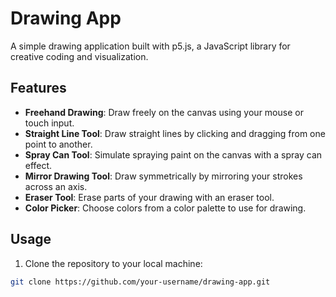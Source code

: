 # Drawing App

A simple drawing application built with p5.js, a JavaScript library for creative coding and visualization.

## Features

- **Freehand Drawing**: Draw freely on the canvas using your mouse or touch input.
- **Straight Line Tool**: Draw straight lines by clicking and dragging from one point to another.
- **Spray Can Tool**: Simulate spraying paint on the canvas with a spray can effect.
- **Mirror Drawing Tool**: Draw symmetrically by mirroring your strokes across an axis.
- **Eraser Tool**: Erase parts of your drawing with an eraser tool.
- **Color Picker**: Choose colors from a color palette to use for drawing.

## Usage

1. Clone the repository to your local machine:

```bash
git clone https://github.com/your-username/drawing-app.git
